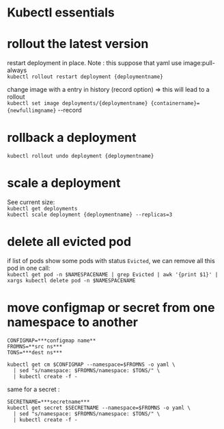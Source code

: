 # Kubectl essentials

# rollout the latest version
restart deployment in place. Note : this suppose that yaml use image:pull-always \
`kubectl rollout restart deployment {deploymentname}`
 
change image with a entry in history (record option) => this will lead to a rollout \
`kubectl set image deployments/{deploymentname} {containername}={newfullimgname}` --record

# rollback a deployment
`kubectl rollout undo deployment {deploymentname}`

# scale a deployment
See current size: \
`kubectl get deployments` \
`kubectl scale deployment {deploymentname} --replicas=3`

# delete all evicted pod
if list of pods show some pods with status `Evicted`, we can remove all this pod in one call: \
`kubectl get pod -n $NAMESPACENAME | grep Evicted | awk '{print $1}' | xargs kubectl delete pod -n $NAMESPACENAME`

# move configmap or secret from one namespace to another
```
CONFIGMAP=***configmap name**
FROMNS=**src ns***
TONS=***dest ns***

kubectl get cm $CONFIGMAP --namespace=$FROMNS -o yaml \
  | sed "s/namespace: $FROMNS/namespace: $TONS/" \
  | kubectl create -f -  
```

same for a secret : 
```
SECRETNAME=***secretname***
kubectl get secret $SECRETNAME --namespace=$FROMNS -o yaml \
  | sed "s/namespace: $FROMNS/namespace: $TONS/" \
  | kubectl create -f -
 ```
